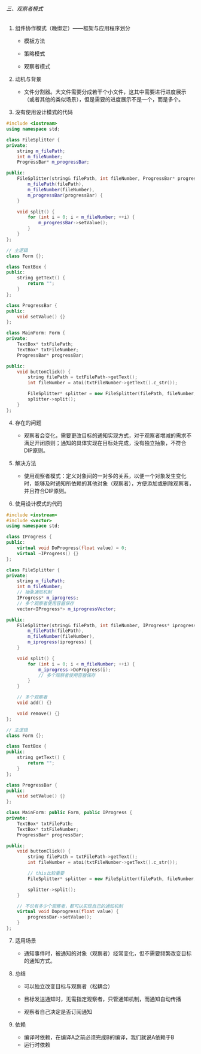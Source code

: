 ###### 三、观察者模式

1. 组件协作模式（晚绑定）——框架与应用程序划分
   
   - 模板方法
   
   - 策略模式
   
   - 观察者模式

2. 动机与背景
   
   - 文件分割器。大文件需要分成若干个小文件，这其中需要进行进度展示（或者其他的类似场景），但是需要的进度展示不是一个，而是多个。

3. 没有使用设计模式的代码

```cpp
#include <iostream>
using namespace std;

class FileSplitter {
private:
    string m_filePath;
    int m_fileNumber;
    ProgressBar* m_progressBar;

public:
    FileSplitter(string& filePath, int fileNumber, ProgressBar* progressBar):
        m_filePath(filePath), 
        m_fileNumber(fileNumber), 
        m_progressBar(progressBar) {
    }

    void split() {
        for (int i = 0; i < m_fileNumber; ++i) {
            m_progressBar->setValue();
        }
    }
};

// 主逻辑
class Form {};

class TextBox {
public:
    string getText() {
        return "";
    }
};

class ProgressBar {
public:
    void setValue() {}
};

class MainForm: Form {
private:
    TextBox* txtFilePath;
    TextBox* txtFileNumber;
    ProgressBar* progressBar;

public:
    void buttonClick() {
        string filePath = txtFilePath->getText();
        int fileNumber = atoi(txtFileNumber->getText().c_str());

        FileSplitter* splitter = new FileSplitter(filePath, fileNumber, progressBar);
        splitter->split();
    }
};
```

4. 存在的问题
   
   - 观察者会变化，需要更改目标的通知实现方式，对于观察者增减的需求不满足开闭原则；通知的具体实现在目标处完成，没有独立抽象，不符合DIP原则。

5. 解决方法
   
   - 使用观察者模式：定义对象间的一对多的关系，以便一个对象发生变化时，能够及时通知所依赖的其他对象（观察者），方便添加或删除观察者，并且符合DIP原则。

6. 使用设计模式的代码

```cpp
#include <iostream>
#include <vector>
using namespace std;

class IProgress {
public:
    virtual void DoProgress(float value) = 0;
    virtual ~IProgress() {}
};

class FileSplitter {
private:
    string m_filePath;
    int m_fileNumber;
    // 抽象通知机制
    IProgress* m_iprogress;
    // 多个观察者使用容器保存
    vector<IProgress*> m_iprogressVector;

public:
    FileSplitter(string& filePath, int fileNumber, IProgress* iprogress):
        m_filePath(filePath), 
        m_fileNumber(fileNumber), 
        m_iprogress(iprogress) {
    }

    void split() {
        for (int i = 0; i < m_fileNumber; ++i) {
            m_iprogress->DoProgress(i);
            // 多个观察者使用容器保存
        }
    }

    // 多个观察者
    void add() {}

    void remove() {}
};

// 主逻辑
class Form {};

class TextBox {
public:
    string getText() {
        return "";
    }
};

class ProgressBar {
public:
    void setValue() {}
};

class MainForm: public Form, public IProgress {
private:
    TextBox* txtFilePath;
    TextBox* txtFileNumber;
    ProgressBar* progressBar;

public:
    void buttonClick() {
        string filePath = txtFilePath->getText();
        int fileNumber = atoi(txtFileNumber->getText().c_str());

        // this比较重要
        FileSplitter* splitter = new FileSplitter(filePath, fileNumber, this);

        splitter->split();
    }

    // 不论有多少个观察者，都可以实现自己的通知机制
    virtual void Doprogress(float value) {
        progressBar->setValue();
    }
};
```

7. 适用场景
   
   - 通知事件时，被通知的对象（观察者）经常变化，但不需要频繁改变目标的通知方式。

8. 总结
   
   - 可以独立改变目标与观察者（松耦合）
   
   - 目标发送通知时，无需指定观察者，只管通知机制，而通知自动传播
   
   - 观察者自己决定是否订阅通知

9. 依赖
   
   - 编译时依赖，在编译A之前必须完成B的编译，我们就说A依赖于B
   - 运行时依赖
